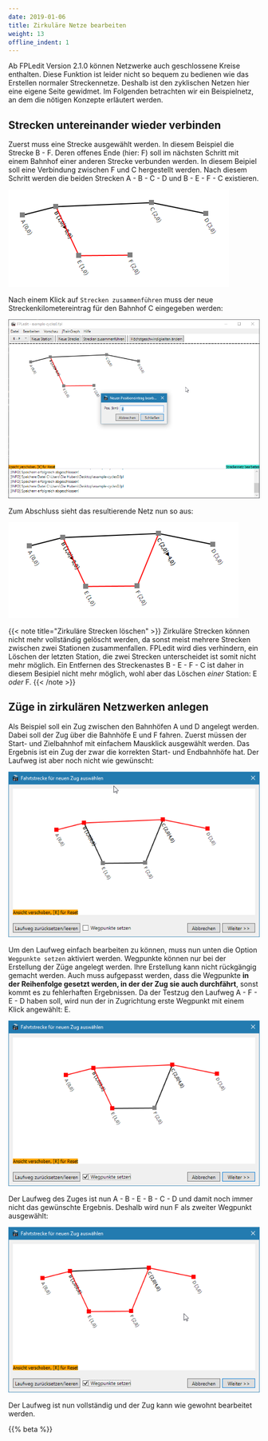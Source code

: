 ```yaml
---
date: 2019-01-06
title: Zirkuläre Netze bearbeiten
weight: 13
offline_indent: 1
---
```


Ab FPLedit Version 2.1.0 können Netzwerke auch geschlossene Kreise enthalten. Diese Funktion ist leider nicht so bequem zu bedienen wie das Erstellen normaler Streckennetze. Deshalb ist den zyklischen Netzen hier eine eigene Seite gewidmet. Im Folgenden betrachten wir ein Beispielnetz, an dem die nötigen Konzepte erläutert werden.

## Strecken untereinander wieder verbinden

Zuerst muss eine Strecke ausgewählt werden. In diesem Beispiel die Strecke B - F. Deren offenes Ende (hier: F) soll im nächsten Schritt mit einem Bahnhof einer anderen Strecke verbunden werden. In diesem Beipiel soll eine Verbindung zwischen F und C hergestellt werden. Nach diesem Schritt werden die beiden Strecken A - B - C - D und B - E - F - C existieren.

![Noch ist das Netz nicht zirkulär](join_start.png)

Nach einem Klick auf `Strecken zusammenführen` muss der neue Streckenkilometereintrag für den Bahnhof C eingegeben werden:

![Eingabefeld für den neuen Kilometereintrag](join_km.png)

Zum Abschluss sieht das resultierende Netz nun so aus:

![Netz am Ende dieses Kurztutorials](join_end.png)

{{< note title="Zirkuläre Strecken löschen" >}}
Zirkuläre Strecken können nicht mehr vollständig gelöscht werden, da sonst meist mehrere Strecken zwischen zwei Stationen zusammenfallen. FPLedit wird dies verhindern, ein Löschen der letzten Station, die zwei Strecken unterscheidet ist somit nicht mehr möglich. Ein Entfernen des Streckenastes B - E - F - C ist daher in diesem Besipiel nicht mehr möglich, wohl aber das Löschen *einer* Station: E *oder* F.
{{< /note >}}

## Züge in zirkulären Netzwerken anlegen

Als Beispiel soll ein Zug zwischen den Bahnhöfen A und D angelegt werden. Dabei soll der Zug über die Bahnhöfe E und F fahren. Zuerst müssen der Start- und Zielbahnhof mit einfachem Mausklick ausgewählt werden. Das Ergebnis ist ein Zug der zwar die korrekten Start- und Endbahnhöfe hat. Der Laufweg ist aber noch nicht wie gewünscht:

![Laufwegauswahl mit Start und Ziel](train_start.png)

Um den Laufweg einfach bearbeiten zu können, muss nun unten die Option `Wegpunkte setzen` aktiviert werden. Wegpunkte können nur bei der Erstellung der Züge angelegt werden. Ihre Erstellung kann nicht rückgängig gemacht werden. Auch muss aufgepasst werden, dass die Wegpunkte **in der Reihenfolge gesetzt werden, in der der Zug sie auch durchfährt**, sonst kommt es zu fehlerhaften Ergebnissen. Da der Testzug den Laufweg A - F - E - D haben soll, wird nun der in Zugrichtung erste Wegpunkt mit einem Klick angewählt: E.

![Der erste Wegpunkt wurde gesetzt und führt zu einer Strecke die Bahnhof B zwei mal durchfährt](train_first_waypoint.png)

Der Laufweg des Zuges ist nun A - B - E - B - C - D und damit noch immer nicht das gewünschte Ergebnis. Deshalb wird nun F als zweiter Wegpunkt ausgewählt:

![Der fertige Laufweg wurde mit zwei Wegpunkten realisiert](train_waypoints.png)

Der Laufweg ist nun vollständig und der Zug kann wie gewohnt bearbeitet werden.

{{% beta %}}
